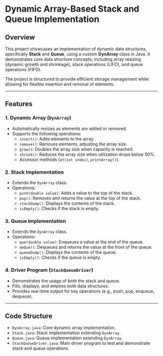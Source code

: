 # Dynamic Array-Based Stack and Queue Implementation

## Overview

This project showcases an implementation of dynamic data structures, specifically **Stack** and **Queue**, using a custom **DynArray** class in Java. It demonstrates core data structure concepts, including array resizing (dynamic growth and shrinkage), stack operations (LIFO), and queue operations (FIFO).

The project is structured to provide efficient storage management while allowing for flexible insertion and removal of elements.

---

## Features

### 1. **Dynamic Array (`DynArray`)**
   - Automatically resizes as elements are added or removed.
   - Supports the following operations:
     - `insert()`: Adds elements to the array.
     - `remove()`: Removes elements, adjusting the array size.
     - `grow()`: Doubles the array size when capacity is reached.
     - `shrink()`: Reduces the array size when utilization drops below 50%.
     - Accessor methods (`at(int index)`, `printArray()`).

### 2. **Stack Implementation**
   - Extends the `DynArray` class.
   - Operations:
     - `push(double value)`: Adds a value to the top of the stack.
     - `pop()`: Removes and returns the value at the top of the stack.
     - `stackDump()`: Displays the contents of the stack.
     - `isEmpty()`: Checks if the stack is empty.

### 3. **Queue Implementation**
   - Extends the `DynArray` class.
   - Operations:
     - `que(double value)`: Enqueues a value at the end of the queue.
     - `deQue()`: Dequeues and returns the value at the front of the queue.
     - `queueDump()`: Displays the contents of the queue.
     - `isEmpty()`: Checks if the queue is empty.

### 4. **Driver Program (`StackQueueDriver`)**
   - Demonstrates the usage of both the stack and queue.
   - Fills, displays, and empties both data structures.
   - Provides real-time output for key operations (e.g., push, pop, enqueue, dequeue).

---

## Code Structure

- `DynArray.java`: Core dynamic array implementation.
- `Stack.java`: Stack implementation extending `DynArray`.
- `Queue.java`: Queue implementation extending `DynArray`.
- `StackQueueDriver.java`: Main driver program to test and demonstrate stack and queue operations.

